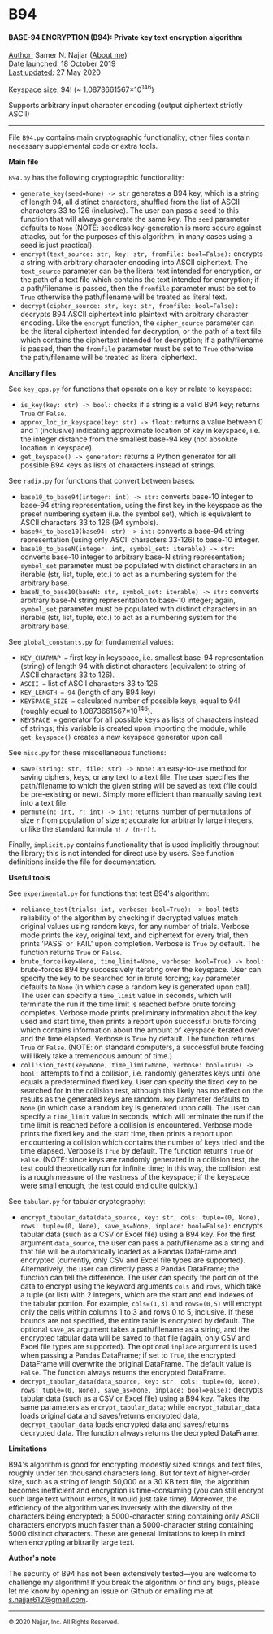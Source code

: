 # B94
#### **BASE-94 ENCRYPTION (B94): Private key text encryption algorithm**

<u>Author:</u> Samer N. Najjar ([About me](https://najjarcv.imfast.io/))<br>
<u>Date launched:</u> 18 October 2019<br>
<u>Last updated:</u> 27 May 2020

Keyspace size: 94! (~ 1.0873661567×10<sup>146</sup>)

Supports arbitrary input character encoding (output ciphertext strictly ASCII)

---
File `B94.py` contains main cryptographic functionality; other files contain necessary supplemental code or extra tools.

**Main file**

`B94.py` has the following cryptographic functionality:
* `generate_key(seed=None) -> str` generates a B94 key, which is a string of length 94, all distinct characters, shuffled from the list of ASCII characters 33 to 126 (inclusive). The user can pass a seed to this function that will always generate the same key. The `seed` parameter defaults to `None` (NOTE: seedless key-generation is more secure against attacks, but for the purposes of this algorithm, in many cases using a seed is just practical).
* `encrypt(text_source: str, key: str, fromfile: bool=False):` encrypts a string with arbitrary character encoding into ASCII ciphertext. The `text_source` parameter can be the literal text intended for encryption, or the path of a text file which contains the text intended for encryption; if a path/filename is passed, then the `fromfile` parameter must be set to `True` otherwise the path/filename will be treated as literal text.
* `decrypt(cipher_source: str, key: str, fromfile: bool=False):` decrypts B94 ASCII ciphertext into plaintext with arbitrary character encoding. Like the `encrypt` function, the `cipher_source` parameter can be the literal ciphertext intended for decryption, or the path of a text file which contains the ciphertext intended for decryption; if a path/filename is passed, then the `fromfile` parameter must be set to `True` otherwise the path/filename will be treated as literal ciphertext.

**Ancillary files**

See `key_ops.py` for functions that operate on a key or relate to keyspace:
* `is_key(key: str) -> bool:` checks if a string is a valid B94 key; returns `True` or `False`.
* `approx_loc_in_keyspace(key: str) -> float:` returns a value between 0 and 1 (inclusive) indicating approximate location of key in keyspace, i.e. the integer distance from the smallest base-94 key (not absolute location in keyspace).
* `get_keyspace() -> generator:` returns a Python generator for all possible B94 keys as lists of characters instead of strings.

See `radix.py` for functions that convert between bases:
* `base10_to_base94(integer: int) -> str:` converts base-10 integer to base-94 string representation, using the first key in the keyspace as the preset numbering system (i.e. the symbol set), which is equivalent to ASCII characters 33 to 126 (94 symbols).
* `base94_to_base10(base94: str) -> int:` converts a base-94 string representation (using only ASCII characters 33-126) to base-10 integer.
* `base10_to_baseN(integer: int, symbol_set: iterable) -> str:` converts base-10 integer to arbitrary base-N string representation; `symbol_set` parameter must be populated with distinct characters in an iterable (str, list, tuple, etc.) to act as a numbering system for the arbitrary base.
* `baseN_to_base10(baseN: str, symbol_set: iterable) -> str:` converts arbitrary base-N string representation to base-10 integer; again, `symbol_set` parameter must be populated with distinct characters in an iterable (str, list, tuple, etc.) to act as a numbering system for the arbitrary base.

See `global_constants.py` for fundamental values:
* `KEY_CHARMAP =` first key in keyspace, i.e. smallest base-94 representation (string) of length 94 with distinct characters (equivalent to string of ASCII characters 33 to 126).
* `ASCII =` list of ASCII characters 33 to 126
* `KEY_LENGTH = 94` (length of any B94 key)
* `KEYSPACE_SIZE =` calculated number of possible keys, equal to 94! (roughly equal to 1.0873661567×10<sup>146</sup>).
* `KEYSPACE =` generator for all possible keys as lists of characters instead of strings; this variable is created upon importing the module, while `get_keyspace()` creates a new keyspace generator upon call.

See `misc.py` for these miscellaneous functions:
* `save(string: str, file: str) -> None:` an easy-to-use method for saving ciphers, keys, or any text to a text file. The user specifies the path/filename to which the given string will be saved as text (file could be pre-existing or new). Simply more efficient than manually saving text into a text file.
* `permute(n: int, r: int) -> int:` returns number of permutations of size `r` from population of size `n`; accurate for arbitrarily large integers, unlike the standard formula `n! / (n-r)!`.

Finally, `implicit.py` contains functionality that is used implicitly throughout the library; this is not intended for direct use by users. See function definitions inside the file for documentation.

**Useful tools**

See `experimental.py` for functions that test B94's algorithm:
* `reliance_test(trials: int, verbose: bool=True): -> bool` tests reliability of the algorithm by checking if decrypted values match original values using random keys, for any number of trials. Verbose mode prints the key, original text, and ciphertext for every trial, then prints 'PASS' or 'FAIL' upon completion. Verbose is `True` by default. The function returns `True` or `False`.
* `brute_force(key=None, time_limit=None, verbose: bool=True) -> bool:` brute-forces B94 by successively iterating over the keyspace. User can specify the key to be searched for in brute forcing; `key` parameter defaults to `None` (in which case a random key is generated upon call). The user can specify a `time_limit` value in seconds, which will terminate the run if the time limit is reached before brute forcing completes. Verbose mode prints preliminary information about the key used and start time, then prints a report upon successful brute forcing which contains information about the amount of keyspace iterated over and the time elapsed. Verbose is `True` by default. The function returns `True` or `False`. (NOTE: on standard computers, a successful brute forcing will likely take a tremendous amount of time.)
* `collision_test(key=None, time_limit=None, verbose: bool=True) -> bool:` attempts to find a collision, i.e. randomly generates keys until one equals a predetermined fixed key. User can specify the fixed key to be searched for in the collision test, although this likely has no effect on the results as the generated keys are random. `key` parameter defaults to `None` (in which case a random key is generated upon call). The user can specify a `time_limit` value in seconds, which will terminate the run if the time limit is reached before a collision is encountered. Verbose mode prints the fixed key and the start time, then prints a report upon encountering a collision which contains the number of keys tried and the time elapsed. Verbose is `True` by default. The function returns `True` or `False`. (NOTE: since keys are randomly generated in a collision test, the test could theoretically run for infinite time; in this way, the collision test is a rough measure of the vastness of the keyspace; if the keyspace were small enough, the test could end quite quickly.)

See `tabular.py` for tabular cryptography:
* `encrypt_tabular_data(data_source, key: str, cols: tuple=(0, None), rows: tuple=(0, None), save_as=None, inplace: bool=False):` encrypts tabular data (such as a CSV or Excel file) using a B94 key. For the first argument `data_source`, the user can pass a path/filename as a string and that file will be automatically loaded as a Pandas DataFrame and encrypted (currently, only CSV and Excel file types are supported). Alternatively, the user can directly pass a Pandas DataFrame; the function can tell the difference. The user can specify the portion of the data to encrypt using the keyword arguments `cols` and `rows`, which take a tuple (or list) with 2 integers, which are the start and end indexes of the tabular portion. For example, `cols=(1,3)` and `rows=(0,5)` will encrypt only the cells within columns 1 to 3 and rows 0 to 5, inclusive. If these bounds are not specified, the entire table is encrypted by default. The optional `save_as` argument takes a path/filename as a string, and the encrypted tabular data will be saved to that file (again, only CSV and Excel file types are supported). The optional `inplace` argument is used when passing a Pandas DataFrame; if set to `True`, the encrypted DataFrame will overwrite the original DataFrame. The default value is `False`. The function always returns the encrypted DataFrame.
* `decrypt_tabular_data(data_source, key: str, cols: tuple=(0, None), rows: tuple=(0, None), save_as=None, inplace: bool=False):` decrypts tabular data (such as a CSV or Excel file) using a B94 key. Takes the same parameters as `encrypt_tabular_data`; while `encrypt_tabular_data` loads original data and saves/returns encrypted data, `decrypt_tabular_data` loads encrypted data and saves/returns decrypted data. The function always returns the decrypted DataFrame.

**Limitations**

B94's algorithm is good for encrypting modestly sized strings and text files, roughly under ten thousand characters long. But for text of higher-order size, such as a string of length 50,000 or a 30 KB text file, the algorithm becomes inefficient and encryption is time-consuming (you can still encrypt such large text without errors, it would just take time). Moreover, the efficiency of the algorithm varies inversely with the diversity of the characters being encrypted; a 5000-character string containing only ASCII characters encrypts much faster than a 5000-character string containing 5000 distinct characters. These are general limitations to keep in mind when encrypting arbitrarily large text.


**Author's note**

The security of B94 has not been extensively tested—you are welcome to challenge my algorithm! If you break the algorithm or find any bugs, please let me know by opening an issue on Github or emailing me at [s.najjar612@gmail.com]().

---
<small>© 2020 Najjar, Inc. All Rights Reserved.</small>